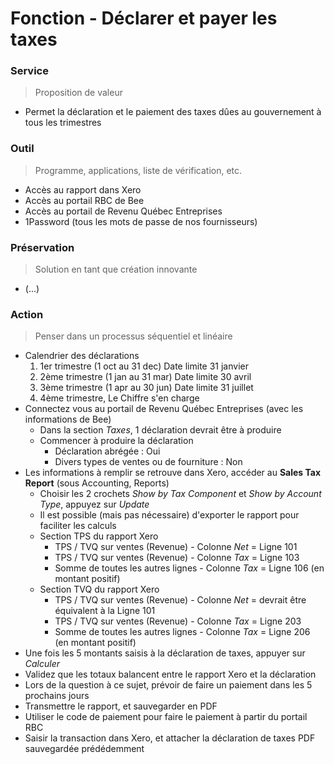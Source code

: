 # Fonction - Déclarer et payer les taxes
### Service
> Proposition de valeur
- Permet la déclaration et le paiement des taxes dûes au gouvernement à tous les trimestres
### Outil
> Programme, applications, liste de vérification, etc.
- Accès au rapport dans Xero
- Accès au portail RBC de Bee
- Accès au portail de Revenu Québec Entreprises
- 1Password (tous les mots de passe de nos fournisseurs)
### Préservation
> Solution en tant que création innovante
- (...)
### Action
> Penser dans un processus séquentiel et linéaire
- Calendrier des déclarations
  1. 1er trimestre (1 oct au 31 dec) Date limite 31 janvier
  2. 2ème trimestre (1 jan au 31 mar) Date limite 30 avril
  3. 3ème trimestre (1 apr au 30 jun) Date limite  31 juillet
  4. 4ème trimestre, Le Chiffre s'en charge
- Connectez vous au portail de Revenu Québec Entreprises (avec les informations de Bee)
  - Dans la section *Taxes*, 1 déclaration devrait être à produire
  - Commencer à produire la déclaration
    - Déclaration abrégée : Oui
    - Divers types de ventes ou de fourniture : Non
- Les informations à remplir se retrouve dans Xero, accéder au **Sales Tax Report** (sous Accounting, Reports)
  - Choisir les 2 crochets *Show by Tax Component* et *Show by Account Type*, appuyez sur *Update*
  - Il est possible (mais pas nécessaire) d'exporter le rapport pour faciliter les calculs
  - Section TPS du rapport Xero
    - TPS / TVQ sur ventes (Revenue) - Colonne *Net* = Ligne 101
    - TPS / TVQ sur ventes (Revenue) - Colonne *Tax* = Ligne 103
    - Somme de toutes les autres lignes - Colonne *Tax* = Ligne 106 (en montant positif)
  - Section TVQ du rapport Xero
    - TPS / TVQ sur ventes (Revenue) - Colonne *Net* = devrait être équivalent à la Ligne 101
    - TPS / TVQ sur ventes (Revenue) - Colonne *Tax* = Ligne 203
    - Somme de toutes les autres lignes - Colonne *Tax* = Ligne 206 (en montant positif)
- Une fois les 5 montants saisis à la déclaration de taxes, appuyer sur *Calculer*
- Validez que les totaux balancent entre le rapport Xero et la déclaration
- Lors de la question à ce sujet, prévoir de faire un paiement dans les 5 prochains jours
- Transmettre le rapport, et sauvegarder en PDF
- Utiliser le code de paiement pour faire le paiement à partir du portail RBC
- Saisir la transaction dans Xero, et attacher la déclaration de taxes PDF sauvegardée prédédemment
